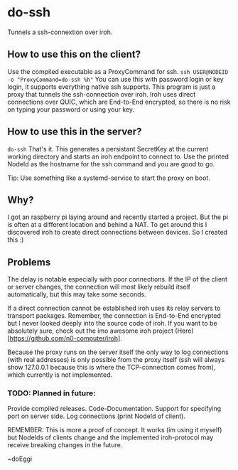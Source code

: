 # do-ssh
Tunnels a ssh-connextion over iroh.

## How to use this on the client?
Use the compiled executable as a ProxyCommand for ssh.
`ssh USER@NODEID -o "ProxyCommand=do-ssh %h"`
You can use this with password login or key login, it supports everything native ssh supports.
This program is just a proxy that tunnels the ssh-connection over iroh.
Iroh uses direct connections over QUIC, which are End-to-End encrypted, so there is no risk on typing your password or using your key.

## How to use this in the server?
`do-ssh`
That's it.
This generates a persistant SecretKey at the current working directory and starts an iroh endpoint to connect to.
Use the printed NodeId as the hostname for the ssh command and you are good to go.

Tip: Use something like a systemd-service to start the proxy on boot.

## Why?
I got an raspberry pi laying around and recently started a project. But the pi is often at a different location and behind a NAT.
To get around this I discovered iroh to create direct connections between devices. So I created this :)

## Problems
The delay is notable especially with poor connections.
If the IP of the client or server changes, the connection will most likely rebuild itself automatically, but this may take some seconds.

If a direct connection cannot be established iroh uses its relay servers to transport packages.
Remember, the connection is End-to-End encrypted but I never looked deeply into the source code of iroh.
If you want to be absolutely sure, check out the imo awesome iroh project (Here)[https://github.com/n0-computer/iroh].

Because the proxy runs on the server itself the only way to log connections (with real addresses) is only possible from the proxy itself (ssh will always show 127.0.0.1 because this is where the TCP-connection comes from), which currently is not implemented.

### TODO: Planned in future:
Provide compiled releases.
Code-Documentation.
Support for specifying port on server side.
Log connections (print NodeId of client).

REMEMBER: This is more a proof of concept. It works (im using it myself) but NodeIds of clients change and the implemented iroh-protocol may receive breaking changes in the future.

~doEggi
